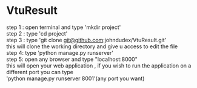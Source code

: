 # VtuResult

step 1 : open terminal and type 'mkdir project' <br>
step 2 : type 'cd project' <br>
step 3 : type 'git clone git@github.com:johndudex/VtuResult.git' <br>
this will clone the working directory and give u access to edit the file <br>
step 4: type 'python manage.py runserver' <br>
step 5: open any browser and type "localhost:8000" <br>
this will open your web application , if you wish to run the application on a different port you can type <br>
'python manage.py runserver 8001'(any port you want)


